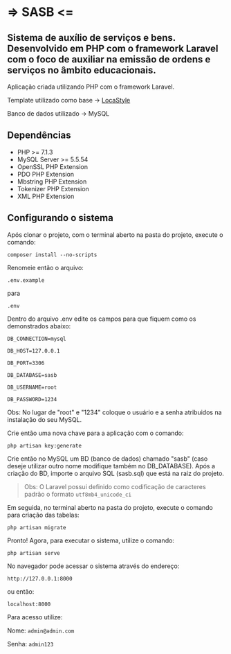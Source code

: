 # => SASB <=


## Sistema de auxílio de serviços e bens. Desenvolvido em PHP com o framework Laravel com o foco de auxiliar na emissão de ordens e serviços no âmbito educacionais.

Aplicação criada utilizando PHP com o framework Laravel.

Template utilizado como base -> <a href="http://opensource.locaweb.com.br/locawebstyle/documentacao/introducao/">LocaStyle</a>

Banco de dados utilizado -> MySQL


## Dependências

* PHP >= 7.1.3
* MySQL Server >= 5.5.54
* OpenSSL PHP Extension
* PDO PHP Extension
* Mbstring PHP Extension
* Tokenizer PHP Extension
* XML PHP Extension

## Configurando o sistema

Após clonar o projeto, com o terminal aberto na pasta do projeto, execute o comando:

```composer install --no-scripts```

Renomeie então o arquivo:

```.env.example```

para

```.env```

Dentro do arquivo .env edite os campos para que fiquem como os demonstrados abaixo:

```DB_CONNECTION=mysql```

```DB_HOST=127.0.0.1```

```DB_PORT=3306```

```DB_DATABASE=sasb```

```DB_USERNAME=root```

```DB_PASSWORD=1234```

Obs: No lugar de "root" e "1234" coloque o usuário e a senha atribuidos na instalação do seu MySQL.

Crie então uma nova chave para a aplicação com o comando:

```php artisan key:generate```

Crie então no MySQL um BD (banco de dados) chamado "sasb" (caso deseje utilizar outro nome modifique também no DB_DATABASE).
Após a criação do BD, importe o arquivo SQL (sasb.sql) que está na raiz do projeto.

>Obs: O Laravel possui definido como codificação de caracteres padrão o formato ```utf8mb4_unicode_ci```

Em seguida, no terminal aberto na pasta do projeto, execute o comando para criação das tabelas:

```php artisan migrate``` 

Pronto! Agora, para executar o sistema, utilize o comando:

```php artisan serve```

No navegador pode acessar o sistema através do endereço:

```http://127.0.0.1:8000```

ou então:

```localhost:8000```

Para acesso utilize:

Nome: ```admin@admin.com```

Senha: ```admin123```